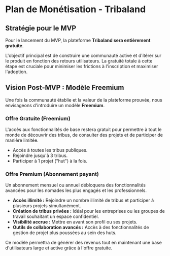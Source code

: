 # Plan de Monétisation - Tribaland

## Stratégie pour le MVP

Pour le lancement du MVP, la plateforme **Tribaland sera entièrement gratuite**.

L'objectif principal est de construire une communauté active et d'itérer sur le produit en fonction des retours utilisateurs. La gratuité totale à cette étape est cruciale pour minimiser les frictions à l'inscription et maximiser l'adoption.

## Vision Post-MVP : Modèle Freemium

Une fois la communauté établie et la valeur de la plateforme prouvée, nous envisageons d'introduire un modèle **Freemium**.

### Offre Gratuite (Freemium)
L'accès aux fonctionnalités de base restera gratuit pour permettre à tout le monde de découvrir des tribus, de consulter des projets et de participer de manière limitée.
-   Accès à toutes les tribus publiques.
-   Rejoindre jusqu'à 3 tribus.
-   Participer à 1 projet ("hut") à la fois.

### Offre Premium (Abonnement payant)
Un abonnement mensuel ou annuel débloquera des fonctionnalités avancées pour les nomades les plus engagés et les professionnels.
-   **Accès illimité :** Rejoindre un nombre illimité de tribus et participer à plusieurs projets simultanément.
-   **Création de tribus privées :** Idéal pour les entreprises ou les groupes de travail souhaitant un espace confidentiel.
-   **Visibilité accrue :** Mettre en avant son profil ou ses projets.
-   **Outils de collaboration avancés :** Accès à des fonctionnalités de gestion de projet plus poussées au sein des huts.

Ce modèle permettra de générer des revenus tout en maintenant une base d'utilisateurs large et active grâce à l'offre gratuite.
